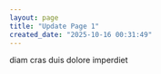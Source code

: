 ```yaml
---
layout: page
title: "Update Page 1"
created_date: "2025-10-16 00:31:49"
---
```


diam cras duis dolore imperdiet 
